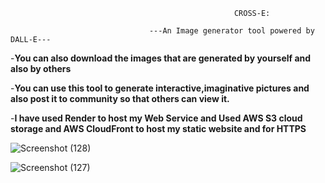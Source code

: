                                                       CROSS-E:

                                   ---An Image generator tool powered by DALL-E---

-**You can also download the images that are generated by yourself and also by others**

-**You can use this tool to generate interactive,imaginative pictures and also post it to community so that others can view it.**

-**I have used Render to host my Web Service and Used AWS S3 cloud storage and AWS CloudFront to host my static website and for HTTPS**

![Screenshot (128)](https://github.com/user-attachments/assets/d8d0441c-ced7-4e69-9ed9-1244d81e0162)


![Screenshot (127)](https://github.com/user-attachments/assets/f1453be3-0de6-4f66-a359-524a9dcc918d)
